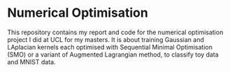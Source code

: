# Numerical Optimisation

This repository contains my report and code for the numerical optimisation project I did at UCL for my masters. It is about training Gaussian and LAplacian kernels each optimised with Sequential Minimal Optimisation (SMO) or a variant of Augmented Lagrangian method, to classify toy data and MNIST data.
